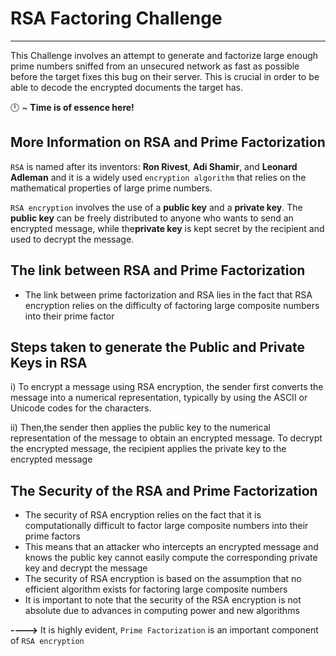 # RSA Factoring Challenge
------

This Challenge involves an attempt to generate and factorize large enough prime numbers sniffed from an unsecured network as fast as possible before the target fixes this bug on their server. This is crucial in order to be able to decode the encrypted documents the target has.


 :clock12: ~ <b>Time is of essence here!</b>


## More Information on RSA and Prime Factorization

`RSA` is named after its inventors: <b>Ron Rivest</b>, <b>Adi Shamir</b>, and <b>Leonard Adleman</b> and it is a widely used `encryption algorithm` that relies on the mathematical properties of large prime numbers.

`RSA encryption` involves the use of a <b>public key</b> and a <b>private key</b>. The <b>public key</b> can be freely distributed to anyone who wants to send an encrypted message, while the<b>private key</b> is kept secret by the recipient and used to decrypt the message.

## The link between RSA and Prime Factorization

* The link between prime factorization and RSA lies in the fact that RSA encryption relies on the difficulty of factoring large composite numbers into their prime factor

## Steps taken to generate the Public and Private Keys in RSA

i) To encrypt a message using RSA encryption, the sender first converts the message into a numerical representation, typically by using the ASCII or Unicode codes for the characters. 

ii) Then,the sender then applies the public key to the numerical representation of the message to obtain an encrypted message. To decrypt the encrypted message, the recipient applies the private key to the encrypted message

## The Security of the RSA and Prime Factorization

* The security of RSA encryption relies on the fact that it is computationally difficult to factor large composite numbers into their prime factors
* This means that an attacker who intercepts an encrypted message and knows the public key cannot easily compute the corresponding private key and decrypt the message
* The security of RSA encryption is based on the assumption that no efficient algorithm exists for factoring large composite numbers
* It is important to note that the security of the RSA encryption is not absolute due to advances in computing power and new algorithms

<b>----></b> It is highly evident, `Prime Factorization` is an important component of `RSA encryption`
